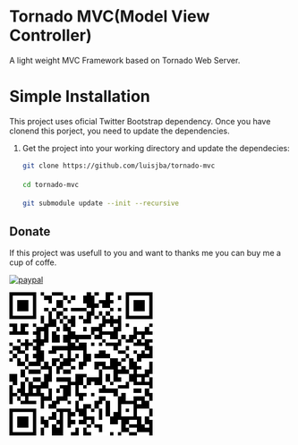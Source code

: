 # Tornado MVC(Model View Controller)

A light weight MVC Framework based on Tornado Web Server.

# Simple Installation

This project uses oficial Twitter Bootstrap dependency. Once you have clonend this porject, you need to update the dependencies.

1. Get the project into your working directory and update the dependecies:

    ```bash
    git clone https://github.com/luisjba/tornado-mvc

    cd tornado-mvc

    git submodule update --init --recursive
    ```

## Donate

If this project was usefull to you and want to thanks me you can buy me a cup of coffe.

[![paypal](https://www.paypalobjects.com/en_US/i/btn/btn_donateCC_LG.gif)](https://www.paypal.com/cgi-bin/webscr?cmd=_s-xclick&hosted_button_id=GVCZHZPGL7E2U&source=url)

[![Donate QR Code](https://github.com/luisjba/docker-sagecell/raw/master/images/Donate_QR_Code.png)](https://www.paypal.com/cgi-bin/webscr?cmd=_s-xclick&hosted_button_id=GVCZHZPGL7E2U&source=url)